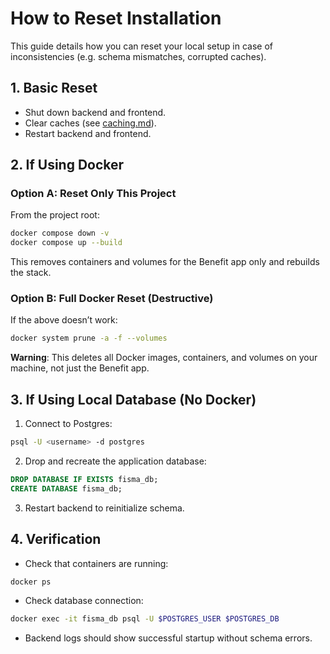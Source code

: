# How to Reset Installation

This guide details how you can reset your local setup in case of inconsistencies (e.g. schema mismatches, corrupted caches).

## 1. Basic Reset

- Shut down backend and frontend.
- Clear caches (see [caching.md](./caching.md)).
- Restart backend and frontend.

## 2. If Using Docker

### Option A: Reset Only This Project

From the project root:

```sh
docker compose down -v
docker compose up --build
```

This removes containers and volumes for the Benefit app only and rebuilds the stack.

### Option B: Full Docker Reset (Destructive)

If the above doesn’t work:

```sh
docker system prune -a -f --volumes
```

**Warning**: This deletes all Docker images, containers, and volumes on your machine, not just the Benefit app.

## 3. If Using Local Database (No Docker)

1. Connect to Postgres:

```sh
psql -U <username> -d postgres
```

2. Drop and recreate the application database:

```sql
DROP DATABASE IF EXISTS fisma_db;
CREATE DATABASE fisma_db;
```

3. Restart backend to reinitialize schema.

## 4. Verification

- Check that containers are running:

```sh
docker ps
```

- Check database connection:

```sh
docker exec -it fisma_db psql -U $POSTGRES_USER $POSTGRES_DB
```

- Backend logs should show successful startup without schema errors.
